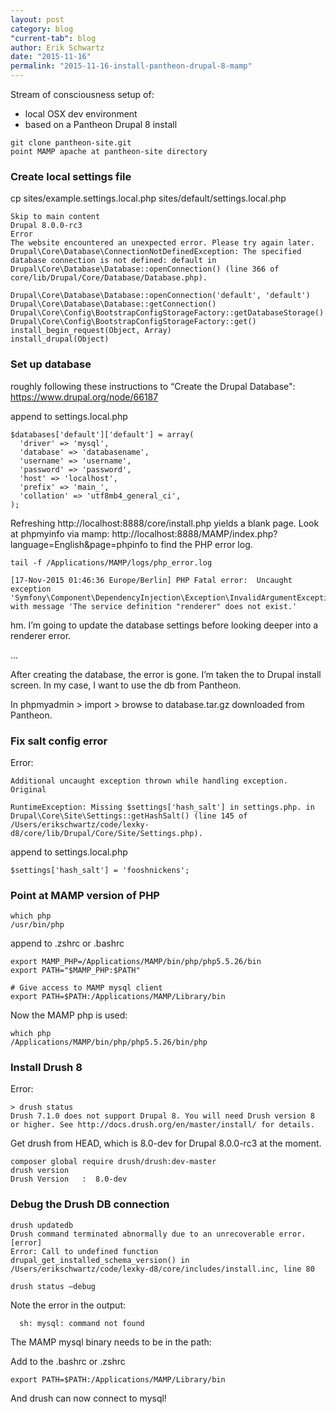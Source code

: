 ```yaml
---
layout: post
category: blog
"current-tab": blog
author: Erik Schwartz
date: "2015-11-16"
permalink: "2015-11-16-install-pantheon-drupal-8-mamp"
---
```


Stream of consciousness setup of:

* local OSX dev environment
* based on a Pantheon Drupal 8 install

```
git clone pantheon-site.git
point MAMP apache at pantheon-site directory
```

### Create local settings file

cp sites/example.settings.local.php sites/default/settings.local.php

```
Skip to main content
Drupal 8.0.0-rc3
Error
The website encountered an unexpected error. Please try again later.
Drupal\Core\Database\ConnectionNotDefinedException: The specified database connection is not defined: default in Drupal\Core\Database\Database::openConnection() (line 366 of core/lib/Drupal/Core/Database/Database.php).

Drupal\Core\Database\Database::openConnection('default', 'default')
Drupal\Core\Database\Database::getConnection()
Drupal\Core\Config\BootstrapConfigStorageFactory::getDatabaseStorage()
Drupal\Core\Config\BootstrapConfigStorageFactory::get()
install_begin_request(Object, Array)
install_drupal(Object)
```

### Set up database

roughly following these instructions to “Create the Drupal Database": https://www.drupal.org/node/66187

append to settings.local.php

```
$databases['default']['default'] = array(
  'driver' => 'mysql',
  'database' => 'databasename',
  'username' => 'username',
  'password' => 'password',
  'host' => 'localhost',
  'prefix' => 'main_',
  'collation' => 'utf8mb4_general_ci',
);
```

Refreshing http://localhost:8888/core/install.php yields a blank page. Look at phpmyinfo via mamp: http://localhost:8888/MAMP/index.php?language=English&page=phpinfo to find the PHP error log.

```
tail -f /Applications/MAMP/logs/php_error.log

[17-Nov-2015 01:46:36 Europe/Berlin] PHP Fatal error:  Uncaught exception 'Symfony\Component\DependencyInjection\Exception\InvalidArgumentException' with message 'The service definition "renderer" does not exist.'
```

hm. I’m going to update the database settings before looking deeper into a renderer error.

...

After creating the database, the error is gone. I’m taken the to Drupal install screen. In my case, I want to use the db from Pantheon.

In phpmyadmin > import > browse to database.tar.gz downloaded from Pantheon.

### Fix salt config error

Error:
```
Additional uncaught exception thrown while handling exception.
Original

RuntimeException: Missing $settings['hash_salt'] in settings.php. in Drupal\Core\Site\Settings::getHashSalt() (line 145 of /Users/erikschwartz/code/lexky-d8/core/lib/Drupal/Core/Site/Settings.php).
```

append to settings.local.php

```
$settings['hash_salt'] = 'fooshnickens';
```

### Point at MAMP version of PHP

```
which php
/usr/bin/php
```

append to .zshrc or .bashrc

```
export MAMP_PHP=/Applications/MAMP/bin/php/php5.5.26/bin
export PATH="$MAMP_PHP:$PATH"

# Give access to MAMP mysql client
export PATH=$PATH:/Applications/MAMP/Library/bin
```

Now the MAMP php is used:

```
which php
/Applications/MAMP/bin/php/php5.5.26/bin/php
```

### Install Drush 8

Error:
```
> drush status
Drush 7.1.0 does not support Drupal 8. You will need Drush version 8 or higher. See http://docs.drush.org/en/master/install/ for details.
```

Get drush from HEAD, which is 8.0-dev for Drupal 8.0.0-rc3 at the moment.

```
composer global require drush/drush:dev-master
drush version
Drush Version   :  8.0-dev
```

### Debug the Drush DB connection

```
drush updatedb
Drush command terminated abnormally due to an unrecoverable error.                                                                                                                                                                                                                                                                                            [error]
Error: Call to undefined function drupal_get_installed_schema_version() in /Users/erikschwartz/code/lexky-d8/core/includes/install.inc, line 80
```

```
drush status —debug
```

Note the error in the output:
```
  sh: mysql: command not found
```

The MAMP mysql binary needs to be in the path:

Add to the .bashrc or .zshrc

```
export PATH=$PATH:/Applications/MAMP/Library/bin
```

And drush can now connect to mysql!
